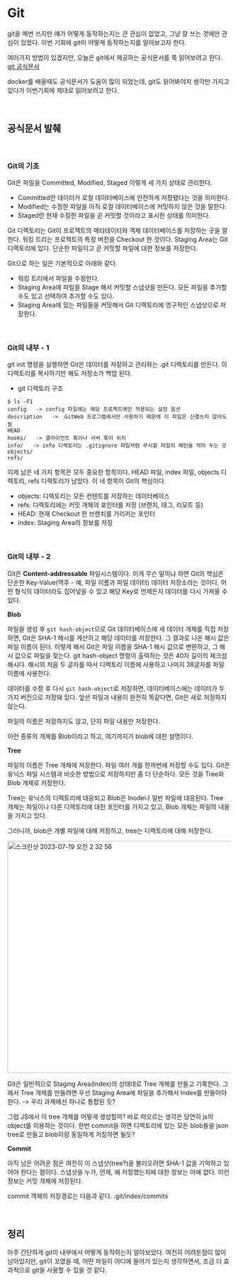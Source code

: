 # Git

git을 매번 쓰지만 얘가 어떻게 동작하는지는 큰 관심이 없었고, 그냥 잘 쓰는 것에만 관심이 있었다. 이번 기회에 git이 어떻게 동작하는지를 알아보고자 한다.

여러가지 방법이 있겠지만, 오늘은 git에서 제공하는 공식문서를 쭉 읽어보려고 한다. [git 공식문서](https://git-scm.com/book/ko/v2)

docker를 배울때도 공식문서가 도움이 많이 되었는데, git도 읽어봐야지 생각만 가지고 있다가 이번기회에 제대로 읽어보려고 한다.

<br>

## 공식문서 발췌

<br>

### Git의 기초

Git은 파일을 Committed, Modified, Staged 이렇게 세 가지 상태로 관리한다.

- Committed란 데이터가 로컬 데이터베이스에 안전하게 저장됐다는 것을 의미한다.
- Modified는 수정한 파일을 아직 로컬 데이터베이스에 커밋하지 않은 것을 말한다.
- Staged란 현재 수정한 파일을 곧 커밋할 것이라고 표시한 상태를 의미한다.

Git 디렉토리는 Git이 프로젝트의 메타데이터와 객체 데이터베이스를 저장하는 곳을 말한다.
워킹 트리는 프로젝트의 특정 버전을 Checkout 한 것이다.
Staging Area는 Git 디렉토리에 있다. 단순한 파일이고 곧 커밋할 파일에 대한 정보를 저장한다.

Git으로 하는 일은 기본적으로 아래와 같다.

- 워킹 트리에서 파일을 수정한다.
- Staging Area에 파일을 Stage 해서 커밋할 스냅샷을 만든다. 모든 파일을 추가할 수도 있고 선택하여 추가할 수도 있다.
- Staging Area에 있는 파일들을 커밋해서 Git 디렉토리에 영구적인 스냅샷으로 저장한다.

<br>

### Git의 내부 - 1

git init 명령을 실행하면 Git은 데이터를 저장하고 관리하는 .git 디렉토리를 만든다. 이 디렉토리를 복사하기만 해도 저장소가 백업 된다.

- git 디렉토리 구조

```
$ ls -F1
config   -> config 파일에는 해당 프로젝트에만 적용되는 설정 옵션
description   ->  GitWeb 프로그램에서만 사용하기 때문에 이 파일은 신경쓰지 않아도 됨
HEAD
hooks/   -> 클라이언트 훅이나 서버 훅이 위치
info/   -> info 디렉토리는 .gitignore 파일처럼 무시할 파일의 패턴을 적어 두는 곳
objects/
refs/
```

이제 남은 네 가지 항목은 모두 중요한 항목이다. HEAD 파일, index 파일, objects 디렉토리, refs 디렉토리가 남았다. 이 네 항목이 Git의 핵심이다.

- objects: 디렉토리는 모든 컨텐트를 저장하는 데이터베이스
- refs: 디렉토리에는 커밋 개체의 포인터를 저장 (브랜치, 태그, 리모트 등)
- HEAD: 현재 Checkout 한 브랜치를 가리키는 포인터
- index: Staging Area의 정보를 저장

<br>

### Git의 내부 - 2

Git은 **Content-addressable** 파일시스템이다. 이게 무슨 말이냐 하면 Git의 핵심은 단순한 Key-Value(역주 - 예, 파일 이름과 파일 데이터) 데이터 저장소라는 것이다. 어떤 형식의 데이터라도 집어넣을 수 있고 해당 Key로 언제든지 데이터를 다시 가져올 수 있다.

**Blob**

파일을 생성 후 `git hash-object`으로 Git 데이터베이스에 새 데이터 개체를 직접 저장하면, Git은 SHA-1 해시를 계산하고 해당 데이터를 저장한다. 그 결과로 나온 해시 값은 파일 이름이 된다. 이렇게 해서 Git은 파일 이름을 SHA-1 해시 값으로 변환하고, 그 해시 값으로 파일을 찾는다. git hash-object 명령이 출력하는 것은 40자 길이의 체크섬 해시다. 해시의 처음 두 글자를 따서 디렉토리 이름에 사용하고 나머지 38글자를 파일 이름에 사용한다.

데이터를 수정 후 다시 `git hash-object`로 저장하면, 데이터베이스에는 데이터가 두 가지 버전으로 저장돼 있다. 앞선 파일과 내용이 완전히 똑같다면, Git은 새로 저장하지 않는다.

파일의 이름은 저장하지도 않고, 단지 파일 내용만 저장한다.

이런 종류의 개체를 Blob이라고 하고, 여기까지가 blob에 대한 설명이다.

**Tree**

파일의 이름은 Tree 개체에 저장한다. 파일 여러 개를 한꺼번에 저장할 수도 있다. Git은 유닉스 파일 시스템과 비슷한 방법으로 저장하지만 좀 더 단순하다. 모든 것을 Tree와 Blob 개체로 저장한다.

Tree는 유닉스의 디렉토리에 대응되고 Blob은 Inode나 일반 파일에 대응된다. Tree 개체는 파일이나 다른 디렉토리에 대한 포인터를 가지고 있고, Blob 개체는 파일의 내용을 가지고 있다.

그러니까, blob은 개별 파일에 대해 저장하고, tree는 디렉토리에 대해 저장한다.

<img width="523" alt="스크린샷 2023-07-19 오전 2 32 56" src="https://git-scm.com/book/en/v2/images/data-model-1.png">

Git은 일반적으로 Staging Area(Index)의 상태대로 Tree 개체를 만들고 기록한다.
그래서 Tree 개체를 만들려면 우선 Staging Area에 파일을 추가해서 Index를 만들어야 한다. -> 우리 과제에선 하나로 통합된 듯?

그럼 JS에서 이 tree 개체를 어떻게 생성할까? 바로 떠오르는 생각은 당연히 js의 object를 이용하는 것이다. 한번 commit을 하면 디렉토리에 있는 모든 blob들을 json tree로 만들고 blob이랑 동일하게 저장하면 될듯?

**Commit**

아직 남은 어려운 점은 여전히 이 스냅샷(tree?)을 불러오려면 SHA-1 값을 기억하고 있어야 한다는 점이다. 스냅샷을 누가, 언제, 왜 저장했는지에 대한 정보는 아예 없다. 이런 정보는 커밋 개체에 저장된다.

commit 객체의 저장경로는 다음과 같다. .git/index/commits

<br>

## 정리

아주 간단하게 git이 내부에서 어떻게 동작하는지 알아보았다. 여전히 어려운점이 많이 남아있지만, git이 꼬였을 때, 어떤 파일이 어디에 들어가 있는지 생각하면서, 조금 더 효과적으로 git을 사용할 수 있을 것 같다.
